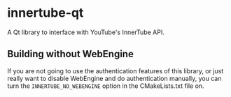 # innertube-qt
A Qt library to interface with YouTube's InnerTube API.

## Building without WebEngine
If you are not going to use the authentication features of this library, or just really want to disable WebEngine and do authentication manually, you can turn the ``INNERTUBE_NO_WEBENGINE`` option in the CMakeLists.txt file on.
